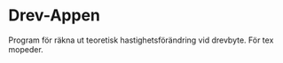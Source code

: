 Drev-Appen
==========

Program för räkna ut teoretisk hastighetsförändring vid drevbyte. För tex mopeder.

